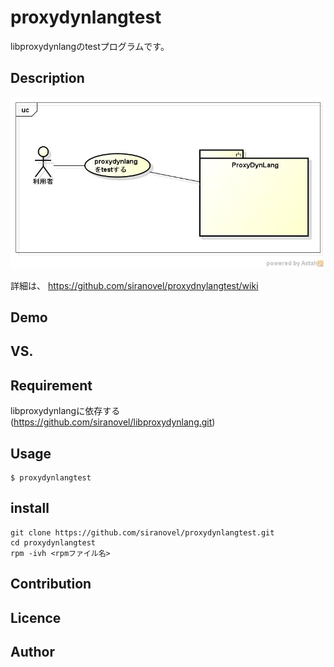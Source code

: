 proxydynlangtest
==========
libproxydynlangのtestプログラムです。

## Description ##
![proxydynlangtest](images/ucProxyDynLangTest.jpg)  

詳細は、
https://github.com/siranovel/proxydnylangtest/wiki

## Demo ##

## VS. ##

## Requirement ##
libproxydynlangに依存する  
(https://github.com/siranovel/libproxydynlang.git)

## Usage ##
    $ proxydynlangtest  

## install ##
    git clone https://github.com/siranovel/proxydynlangtest.git  
    cd proxydynlangtest  
    rpm -ivh <rpmファイル名>  

## Contribution ##

## Licence ##

## Author ##
